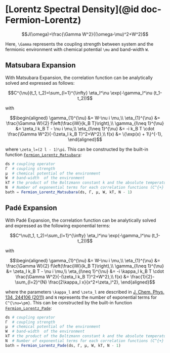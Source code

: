 # [Lorentz Spectral Density](@id doc-Fermion-Lorentz)
```math
J(\omega)=\frac{\Gamma W^2}{(\omega-\mu)^2+W^2}
```
Here, ``\Gamma`` represents the coupling strength between system and the fermionic environment with chemical potential ``\mu`` and band-width ``W``.

## Matsubara Expansion
With Matsubara Expansion, the correlation function can be analytically solved and expressed as follows:
```math
C^{\nu}(t_1, t_2)=\sum_{l=1}^{\infty} \eta_l^\nu \exp(-\gamma_l^\nu (t_1-t_2))
```
with
```math
\begin{aligned}
\gamma_{1}^{\nu} &= W-\nu i \mu,\\
\eta_{1}^{\nu} &= \frac{\Gamma W}{2} f\left(\frac{iW}{k_B T}\right),\\
\gamma_{l\neq 1}^{\nu} &= \zeta_l k_B T - \nu i \mu,\\
\eta_{l\neq 1}^{\nu} &= -i k_B T \cdot \frac{\Gamma W^2}{-(\zeta_l k_B T)^2+W^2},\\
f(x) &= \{\exp(x) + 1\}^{-1},
\end{aligned}
```
where ``\zeta_l=(2 l - 1)\pi``. This can be constructed by the built-in function [`Fermion_Lorentz_Matsubara`](@ref):
```julia
ds # coupling operator
Γ  # coupling strength
μ  # chemical potential of the environment
W  # band-width  of the environment
kT # the product of the Boltzmann constant k and the absolute temperature T
N  # Number of exponential terms for each correlation functions (C^{+} and C^{-})
bath = Fermion_Lorentz_Matsubara(ds, Γ, μ, W, kT, N - 1)
```

## Padé Expansion
With Padé Expansion, the correlation function can be analytically solved and expressed as the following exponential terms:
```math
C^\nu(t_1, t_2)=\sum_{l=1}^{\infty} \eta_l^\nu \exp(-\gamma_l^\nu (t_1-t_2))
```
with
```math
\begin{aligned}
\gamma_{1}^{\nu} &= W-\nu i \mu,\\
\eta_{1}^{\nu} &= \frac{\Gamma W}{2} f\left(\frac{iW}{k_B T}\right),\\
\gamma_{l\neq 1}^{\nu} &= \zeta_l k_B T - \nu i \mu,\\
\eta_{l\neq 1}^{\nu} &= -i \kappa_l k_B T \cdot \frac{\Gamma W^2}{-(\zeta_l k_B T)^2+W^2},\\
f(x) &= \frac{1}{2}-\sum_{l=2}^{N} \frac{2\kappa_l x}{x^2+\zeta_l^2},
\end{aligned}
```
where the parameters ``\kappa_l`` and ``\zeta_l`` are described in [J. Chem. Phys. 134, 244106 (2011)](https://doi.org/10.1063/1.3602466) and ``N`` represents the number of exponential terms for ``C^{\nu=\pm}``. This can be constructed by the built-in function [`Fermion_Lorentz_Pade`](@ref):
```julia
ds # coupling operator
Γ  # coupling strength
μ  # chemical potential of the environment
W  # band-width  of the environment
kT # the product of the Boltzmann constant k and the absolute temperature T
N  # Number of exponential terms for each correlation functions (C^{+} and C^{-})
bath = Fermion_Lorentz_Pade(ds, Γ, μ, W, kT, N - 1)
```